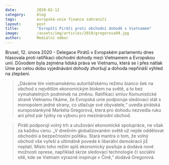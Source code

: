 ```yaml
---
date:         2020-02-12
category:     blog
tags:         evropská-unie finance zahraničí
layout:       post
title:        "Evropští Piráti proti obchodní dohodě s Vietnamem"
image:        /assets/img/articles/2019/gregorova99.jpg
author:       Mediální odbor
---
```




Brusel, 12. února 2020 - Delegace Pirátů v Evropském parlamentu dnes hlasovala proti ratifikaci obchodní dohody mezi Vietnamem a Evropskou unií. Důvodem byla zejména lidská práva ve Vietnamu, která se i přes nátlak Unie po celou dobu vyjednávání dohody zhoršují a dohoda nepřináší výhled na zlepšení.

> „Dáváme tím vietnamskému autoritářskému režimu bianco šek na obchod s největším ekonomickým blokem na světě, a to bez vymahatelných podmínek na změnu. Ratifikací smluv Komunistické straně Vietnamu říkáme, že Evropská unie podporuje sledovací stát s monopolem jedné strany, co utlačuje své obyvatele,“ uvedla pirátská europoslankyně Markéta Gregorová, která pro dohodu nezvedla ruku ani před pár týdny na výboru pro mezinárodní obchod.

> Piráti podporují volný trh a utužování ekonomické spolupráce, ne však za každou cenu. „V dnešním globalizovaném světě už nejde oddělovat obchodní a bezpečnostní politiku. Stará mantra o tom, že volný obchod vše vyřeší a ultimátně povede k liberální demokracii již neplatí. Místo toho režim spíš ekonomicky posiluje a dodává nové možnosti oprese, například skrze sledovací technologie či sociální sítě, kde se Vietnam výrazně inspiruje v Číně,” dodává Gregorová.

